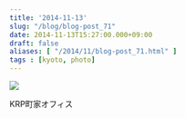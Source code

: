 ```yaml
---
title: '2014-11-13'
slug: "/blog/blog-post_71"
date: 2014-11-13T15:27:00.000+09:00
draft: false
aliases: [ "/2014/11/blog-post_71.html" ]
tags : [kyoto, photo]
---
```


  
![](http://68.media.tumblr.com/8c447fc97bdb2a7d6771842a52453cd9/tumblr_nezetiVaYf1rwrdpxo1_1280.jpg)  

  
  

KRP町家オフィス